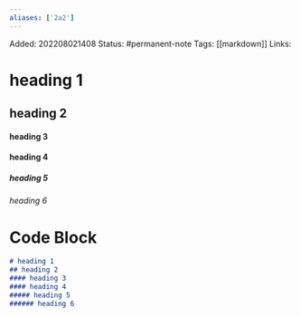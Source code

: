 ```yaml
---
aliases: ['2a2']
---
```

Added: 202208021408
Status: #permanent-note 
Tags: [[markdown]]
Links: 

# heading 1
## heading 2
#### heading 3
#### heading 4
##### heading 5
###### heading 6

# Code Block

```md
# heading 1
## heading 2
#### heading 3
#### heading 4
##### heading 5
###### heading 6
```
